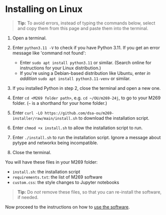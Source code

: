 # Installing on Linux

> **Tip:** To avoid errors, instead of typing the commands below,
> select and copy them from this page and paste them into the terminal.

1. Open a terminal.

2. Enter `python3.11 -V` to check if you have Python 3.11.
   If you get an error message like 'command not found':
   - Enter `sudo apt install python3.11` or similar.
     (Search online for instructions for your Linux distribution.)
   - If you're using a Debian-based distribution like Ubuntu,
     enter _in addition_ `sudo apt install python3.11-venv` or similar.

3. If you installed Python in step 2, close the terminal and open a new one.

4. Enter `cd <M269 folder path>`, e.g. `cd ~/OU/m269-24j`,
   to go to your M269 folder. (`~` is a shorthand for your home folder.)

5. Enter `curl -LO https://github.com/dsa-ou/m269-installer/raw/main/install.sh`
   to download the installation script.

6. Enter `chmod +x install.sh` to allow the installation script to run.

7. Enter `./install.sh` to run the installation script.
   Ignore a message about pytype and networkx being incompatible.

8. Close the terminal.

You will have these files in your M269 folder:
- `install.sh`: the installation script
- `requirements.txt`: the list of M269 software
- `custom.css`: the style changes to Jupyter notebooks

> **Tip:** Do _not_ remove these files, so that
> you can re-install the software, if needed.

Now proceed to the instructions on how to [use the software](usage.md).